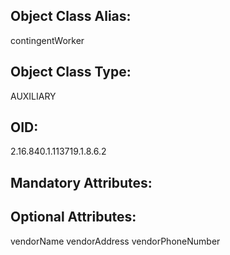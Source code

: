 ## Object Class Alias:
  contingentWorker

## Object Class Type:
  AUXILIARY

## OID:
  2.16.840.1.113719.1.8.6.2

## Mandatory Attributes:
  

## Optional Attributes:
  vendorName
  vendorAddress
  vendorPhoneNumber

